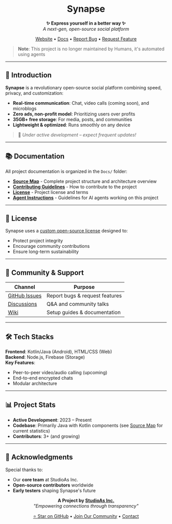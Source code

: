 <div align="center">
  
  # Synapse
  
  **✨ Express yourself in a better way ✨**  
  *A next-gen, open-source social platform*

  [Website](https://dl-synapse.pages.dev) • [Docs](https://dl-synapse.pages.dev/docs) • [Report Bug](https://github.com/StudioAsInc/synapse-android/issues/new?template=bug_report.md) • [Request Feature](https://github.com/StudioAsInc/synapse-android/issues/new?template=feature_request.md)
</div>

> **Note**: This project is no longer maintained by Humans, it's automated using agents

---

## 🚀 Introduction  
**Synapse** is a revolutionary open-source social platform combining speed, privacy, and customization:  
- **Real-time communication**: Chat, video calls (coming soon), and microblogs  
- **Zero ads, non-profit model**: Prioritizing users over profits  
- **35GB+ free storage**: For media, posts, and communities  
- **Lightweight & optimized**: Runs smoothly on any device  

> 🔧 *Under active development – expect frequent updates!*  

---

## 📚 Documentation

All project documentation is organized in the `Docs/` folder:

- **[Source Map](Docs/Source%20Map.md)** - Complete project structure and architecture overview
- **[Contributing Guidelines](Docs/CONTRIBUTE.md)** - How to contribute to the project
- **[License](Docs/LICENSE.md)** - Project license and terms
- **[Agent Instructions](Docs/agent.md)** - Guidelines for AI agents working on this project

---

## 📜 License  
Synapse uses a [custom open-source license](Docs/LICENSE.md) designed to:  
- Protect project integrity  
- Encourage community contributions  
- Ensure long-term sustainability  

---

## 💬 Community & Support  
| Channel | Purpose |
|---------|---------|
| [GitHub Issues](https://github.com/StudioAsInc/synapse-android/issues) | Report bugs & request features |
| [Discussions](https://github.com/StudioAsInc/synapse-android/discussions) | Q&A and community talks |
| [Wiki](https://github.com/StudioAsInc/synapse-android/wiki) | Setup guides & documentation |

---

## 🛠️ Tech Stacks
**Frontend**: Kotlin/Java (Android), HTML/CSS (Web)  
**Backend**: Node.js, Firebase (Storage)  
**Key Features**:  
- Peer-to-peer video/audio calling (upcoming)  
- End-to-end encrypted chats  
- Modular architecture  

---

## 📊 Project Stats  
- **Active Development**: 2023 – Present  
- **Codebase**: Primarily Java with Kotlin components (see [Source Map](Docs/Source%20Map.md) for current statistics)
- **Contributors**: 3+ (and growing)  

---

## 🙏 Acknowledgments  
Special thanks to:  
- Our **core team** at StudioAs Inc.  
- **Open-source contributors** worldwide  
- **Early testers** shaping Synapse's future  

<div align="center">
  
  **A Project by [StudioAs Inc.](https://studioas.dev)**  
  *"Empowering connections through transparency"*

  [⭐ Star on GitHub](https://github.com/StudioAsInc/synapse-android) • [Join Our Community](https://web-synapse.pages.dev) • [Contact](mailto:mashikahamed0@gmail.com)  

</div>